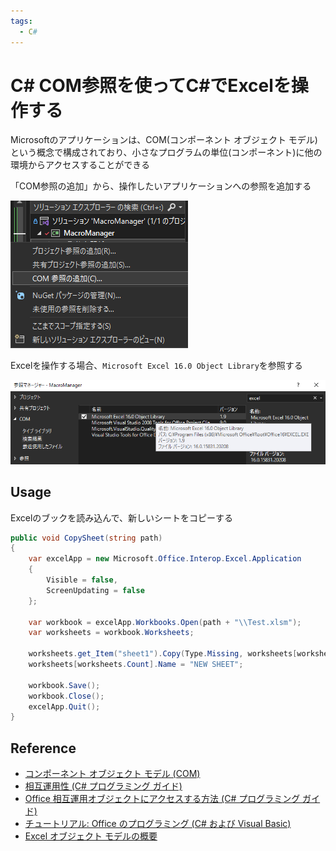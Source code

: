 ```yaml
---
tags:
  - C#
---
```


# C# COM参照を使ってC#でExcelを操作する

Microsoftのアプリケーションは、COM(コンポーネント オブジェクト モデル)という概念で構成されており、小さなプログラムの単位(コンポーネント)に他の環境からアクセスすることができる

「COM参照の追加」から、操作したいアプリケーションへの参照を追加する

![COM参照の追加](img/com_reference.png)

Excelを操作する場合、`Microsoft Excel 16.0 Object Library`を参照する

![COM参照の追加](img/com_excel.png)

## Usage

 Excelのブックを読み込んで、新しいシートをコピーする

```cs
public void CopySheet(string path)
{
    var excelApp = new Microsoft.Office.Interop.Excel.Application
    {
        Visible = false,
        ScreenUpdating = false
    };

    var workbook = excelApp.Workbooks.Open(path + "\\Test.xlsm");
    var worksheets = workbook.Worksheets;

    worksheets.get_Item("sheet1").Copy(Type.Missing, worksheets[worksheets.Count]);
    worksheets[worksheets.Count].Name = "NEW SHEET";

    workbook.Save();
    workbook.Close();
    excelApp.Quit();
}
```

## Reference
- [コンポーネント オブジェクト モデル (COM)](https://learn.microsoft.com/ja-jp/windows/win32/com/component-object-model--com--portal)
- [相互運用性 (C# プログラミング ガイド)](https://learn.microsoft.com/ja-jp/dotnet/csharp/programming-guide/interop/)
- [Office 相互運用オブジェクトにアクセスする方法 (C# プログラミング ガイド)](https://learn.microsoft.com/ja-jp/dotnet/csharp/programming-guide/interop/how-to-access-office-onterop-objects?source=recommendations)
- [チュートリアル: Office のプログラミング (C# および Visual Basic)](https://learn.microsoft.com/ja-jp/dotnet/csharp/programming-guide/interop/walkthrough-office-programming)
- [Excel オブジェクト モデルの概要](https://learn.microsoft.com/ja-jp/visualstudio/vsto/excel-object-model-overview?redirectedfrom=MSDN&view=vs-2022&tabs=csharp)